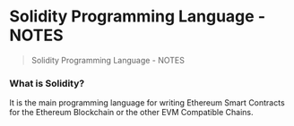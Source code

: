 # Solidity Programming Language - NOTES
> Solidity Programming Language - NOTES

### What is Solidity?
It is the main programming language for writing Ethereum Smart Contracts for the Ethereum Blockchain or the other EVM Compatible Chains.
